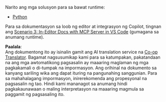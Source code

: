 <!--
CO_OP_TRANSLATOR_METADATA:
{
  "original_hash": "c8c1a74c74f6c2d42d511daf12d0b6c5",
  "translation_date": "2025-07-14T06:34:12+00:00",
  "source_file": "09-CaseStudy/docs-mcp/solution/README.md",
  "language_code": "tl"
}
-->
Narito ang mga solusyon para sa bawat runtime:
- [Python](./python/README.md)

Para sa dokumentasyon sa loob ng editor at integrasyon ng Copilot, tingnan ang [Scenario 3: In-Editor Docs with MCP Server in VS Code](./scenario3/README.md) (gumagana sa anumang runtime).

**Paalala**:  
Ang dokumentong ito ay isinalin gamit ang AI translation service na [Co-op Translator](https://github.com/Azure/co-op-translator). Bagamat nagsusumikap kami para sa katumpakan, pakatandaan na ang mga awtomatikong pagsasalin ay maaaring maglaman ng mga pagkakamali o di-tumpak na impormasyon. Ang orihinal na dokumento sa kanyang sariling wika ang dapat ituring na pangunahing sanggunian. Para sa mahahalagang impormasyon, inirerekomenda ang propesyonal na pagsasalin ng tao. Hindi kami mananagot sa anumang hindi pagkakaunawaan o maling interpretasyon na maaaring magmula sa paggamit ng pagsasaling ito.